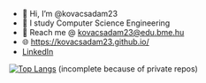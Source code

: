 - 👋 Hi, I’m @kovacsadam23
- 🌱 I study Computer Science Engineering
- 📧 Reach me @ kovacsadam23@edu.bme.hu
- 🌐 https://kovacsadam23.github.io/
- [LinkedIn](https://www.linkedin.com/in/kovacsadam23/)

[![Top Langs](https://github-readme-stats.vercel.app/api/top-langs/?username=kovacsadam23&layout=compact)](https://github.com/anuraghazra/github-readme-stats)
(incomplete because of private repos)
